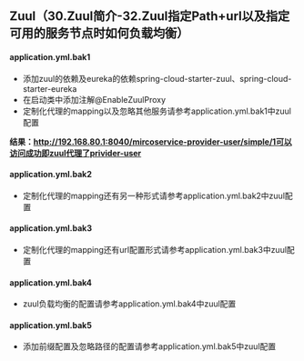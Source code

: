 Zuul（30.Zuul简介-32.Zuul指定Path+url以及指定可用的服务节点时如何负载均衡）
-------------------------------------------------
#### application.yml.bak1
* 添加zuul的依赖及eureka的依赖spring-cloud-starter-zuul、spring-cloud-starter-eureka
* 在启动类中添加注解@EnableZuulProxy
* 定制化代理的mapping以及忽略其他服务请参考application.yml.bak1中zuul配置

**结果：http://192.168.80.1:8040/mircoservice-provider-user/simple/1可以访问成功即zuul代理了privider-user**

#### application.yml.bak2
* 定制化代理的mapping还有另一种形式请参考application.yml.bak2中zuul配置

#### application.yml.bak3
* 定制化代理的mapping还有url配置形式请参考application.yml.bak3中zuul配置

#### application.yml.bak4
* zuul负载均衡的配置请参考application.yml.bak4中zuul配置

#### application.yml.bak5
* 添加前缀配置及忽略路径的配置请参考application.yml.bak5中zuul配置

